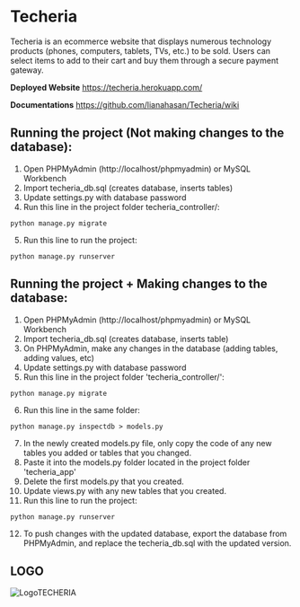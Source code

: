 # Techeria

Techeria is an ecommerce website that displays numerous technology products (phones,
computers, tablets, TVs, etc.) to be sold. Users can select items to add to their cart and buy them
through a secure payment gateway.

**Deployed Website**
https://techeria.herokuapp.com/  

**Documentations**
https://github.com/lianahasan/Techeria/wiki

## Running the project (Not making changes to the database):
1. Open PHPMyAdmin (http://localhost/phpmyadmin) or MySQL Workbench
2. Import techeria_db.sql (creates database, inserts tables)
3. Update settings.py with database password
4. Run this line in the project folder techeria_controller/: 
```
python manage.py migrate
``` 
5. Run this line to run the project:
``` 
python manage.py runserver
```

## Running the project + Making changes to the database:
1. Open PHPMyAdmin (http://localhost/phpmyadmin) or MySQL Workbench
2. Import techeria_db.sql (creates database, inserts table)
3. On PHPMyAdmin, make any changes in the database (adding tables, adding values, etc)
4. Update settings.py with database password
5. Run this line in the project folder 'techeria_controller/':
``` 
python manage.py migrate
```
6. Run this line in the same folder:
```
python manage.py inspectdb > models.py
```
7. In the newly created models.py file, only copy the code of any new tables you added or tables that you changed. 
8. Paste it into the models.py folder located in the project folder 'techeria_app\'
9. Delete the first models.py that you created.
10. Update views.py with any new tables that you created.
11. Run this line to run the project:
```
python manage.py runserver
```
12. To push changes with the updated database, export the database from PHPMyAdmin, and replace the techeria_db.sql with the updated version.

## LOGO

![LogoTECHERIA](https://user-images.githubusercontent.com/91642860/138016174-48549324-1834-46dd-8a56-82c6f16791a2.png)

